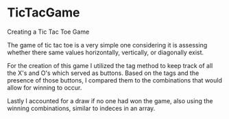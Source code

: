 # TicTacGame
Creating a Tic Tac Toe Game

The game of tic tac toe is a very simple one considering it is assessing whether there same values horizontally, vertically, or diagonally exist. 

For the creation of this game I utilized the tag method to keep track of all the X's and O's which served as buttons. Based on the tags and the presence of those buttons, I compared them to the combinations that would allow for winning to occur. 

Lastly I accounted for a draw if no one had won the game, also using the winning combinations, similar to indeces in an array. 

